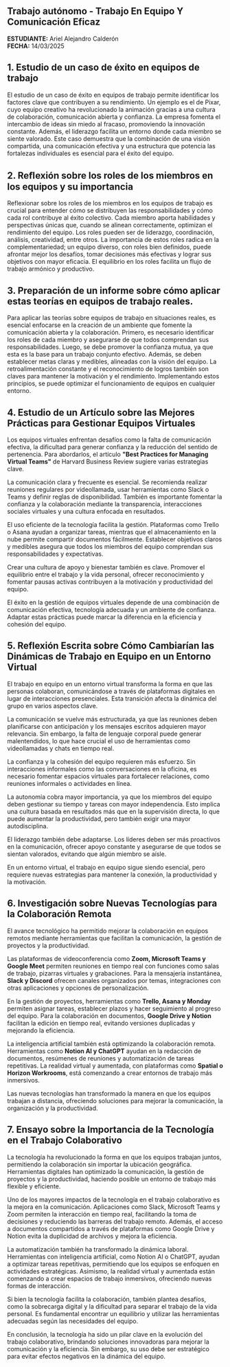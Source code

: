 ## **Trabajo autónomo - Trabajo En Equipo Y Comunicación Eficaz**

**ESTUDIANTE:** Ariel Alejandro Calderón</br>
**FECHA:** 14/03/2025

## 1. **Estudio de un caso de éxito en equipos de trabajo**

El estudio de un caso de éxito en equipos de trabajo permite identificar los factores clave que contribuyen a su rendimiento. Un ejemplo es el de Pixar, cuyo equipo creativo ha revolucionado la animación gracias a una cultura de colaboración, comunicación abierta y confianza. La empresa fomenta el intercambio de ideas sin miedo al fracaso, promoviendo la innovación constante. Además, el liderazgo facilita un entorno donde cada miembro se siente valorado. Este caso demuestra que la combinación de una visión compartida, una comunicación efectiva y una estructura que potencia las fortalezas individuales es esencial para el éxito del equipo.

## 2. **Reﬂexión sobre los roles de los miembros en los equipos y su importancia**
 
 Reflexionar sobre los roles de los miembros en los equipos de trabajo es crucial para entender cómo se distribuyen las responsabilidades y cómo cada rol contribuye al éxito colectivo. Cada miembro aporta habilidades y perspectivas únicas que, cuando se alinean correctamente, optimizan el rendimiento del equipo. Los roles pueden ser de liderazgo, coordinación, análisis, creatividad, entre otros. La importancia de estos roles radica en la complementariedad; un equipo diverso, con roles bien definidos, puede afrontar mejor los desafíos, tomar decisiones más efectivas y lograr sus objetivos con mayor eficacia. El equilibrio en los roles facilita un flujo de trabajo armónico y productivo.

## 3. **Preparación de un informe sobre cómo aplicar estas teorías en equipos de trabajo reales.**

Para aplicar las teorías sobre equipos de trabajo en situaciones reales, es esencial enfocarse en la creación de un ambiente que fomente la comunicación abierta y la colaboración. Primero, es necesario identificar los roles de cada miembro y asegurarse de que todos comprendan sus responsabilidades. Luego, se debe promover la confianza mutua, ya que esta es la base para un trabajo conjunto efectivo. Además, se deben establecer metas claras y medibles, alineadas con la visión del equipo. La retroalimentación constante y el reconocimiento de logros también son claves para mantener la motivación y el rendimiento. Implementando estos principios, se puede optimizar el funcionamiento de equipos en cualquier entorno.

## 4. **Estudio de un Artículo sobre las Mejores Prácticas para Gestionar Equipos Virtuales**  

Los equipos virtuales enfrentan desafíos como la falta de comunicación efectiva, la dificultad para generar confianza y la reducción del sentido de pertenencia. Para abordarlos, el artículo **"Best Practices for Managing Virtual Teams"** de Harvard Business Review sugiere varias estrategias clave.  

La comunicación clara y frecuente es esencial. Se recomienda realizar reuniones regulares por videollamada, usar herramientas como Slack o Teams y definir reglas de disponibilidad. También es importante fomentar la confianza y la colaboración mediante la transparencia, interacciones sociales virtuales y una cultura enfocada en resultados.  

El uso eficiente de la tecnología facilita la gestión. Plataformas como Trello o Asana ayudan a organizar tareas, mientras que el almacenamiento en la nube permite compartir documentos fácilmente. Establecer objetivos claros y medibles asegura que todos los miembros del equipo comprendan sus responsabilidades y expectativas.  

Crear una cultura de apoyo y bienestar también es clave. Promover el equilibrio entre el trabajo y la vida personal, ofrecer reconocimiento y fomentar pausas activas contribuyen a la motivación y productividad del equipo.  

El éxito en la gestión de equipos virtuales depende de una combinación de comunicación efectiva, tecnología adecuada y un ambiente de confianza. Adaptar estas prácticas puede marcar la diferencia en la eficiencia y cohesión del equipo.  

## 5. **Reflexión Escrita sobre Cómo Cambiarían las Dinámicas de Trabajo en Equipo en un Entorno Virtual**  

El trabajo en equipo en un entorno virtual transforma la forma en que las personas colaboran, comunicándose a través de plataformas digitales en lugar de interacciones presenciales. Esta transición afecta la dinámica del grupo en varios aspectos clave.  

La comunicación se vuelve más estructurada, ya que las reuniones deben planificarse con anticipación y los mensajes escritos adquieren mayor relevancia. Sin embargo, la falta de lenguaje corporal puede generar malentendidos, lo que hace crucial el uso de herramientas como videollamadas y chats en tiempo real.  

La confianza y la cohesión del equipo requieren más esfuerzo. Sin interacciones informales como las conversaciones en la oficina, es necesario fomentar espacios virtuales para fortalecer relaciones, como reuniones informales o actividades en línea.  

La autonomía cobra mayor importancia, ya que los miembros del equipo deben gestionar su tiempo y tareas con mayor independencia. Esto implica una cultura basada en resultados más que en la supervisión directa, lo que puede aumentar la productividad, pero también exigir una mayor autodisciplina.  

El liderazgo también debe adaptarse. Los líderes deben ser más proactivos en la comunicación, ofrecer apoyo constante y asegurarse de que todos se sientan valorados, evitando que algún miembro se aísle.  

En un entorno virtual, el trabajo en equipo sigue siendo esencial, pero requiere nuevas estrategias para mantener la conexión, la productividad y la motivación.  

## 6. **Investigación sobre Nuevas Tecnologías para la Colaboración Remota**  

El avance tecnológico ha permitido mejorar la colaboración en equipos remotos mediante herramientas que facilitan la comunicación, la gestión de proyectos y la productividad.  

Las plataformas de videoconferencia como **Zoom, Microsoft Teams y Google Meet** permiten reuniones en tiempo real con funciones como salas de trabajo, pizarras virtuales y grabaciones. Para la mensajería instantánea, **Slack y Discord** ofrecen canales organizados por temas, integraciones con otras aplicaciones y opciones de personalización.  

En la gestión de proyectos, herramientas como **Trello, Asana y Monday** permiten asignar tareas, establecer plazos y hacer seguimiento al progreso del equipo. Para la colaboración en documentos, **Google Drive y Notion** facilitan la edición en tiempo real, evitando versiones duplicadas y mejorando la eficiencia.  

La inteligencia artificial también está optimizando la colaboración remota. Herramientas como **Notion AI y ChatGPT** ayudan en la redacción de documentos, resúmenes de reuniones y automatización de tareas repetitivas. La realidad virtual y aumentada, con plataformas como **Spatial o Horizon Workrooms**, está comenzando a crear entornos de trabajo más inmersivos.  

Las nuevas tecnologías han transformado la manera en que los equipos trabajan a distancia, ofreciendo soluciones para mejorar la comunicación, la organización y la productividad.  

## 7. **Ensayo sobre la Importancia de la Tecnología en el Trabajo Colaborativo**  

La tecnología ha revolucionado la forma en que los equipos trabajan juntos, permitiendo la colaboración sin importar la ubicación geográfica. Herramientas digitales han optimizado la comunicación, la gestión de proyectos y la productividad, haciendo posible un entorno de trabajo más flexible y eficiente.  

Uno de los mayores impactos de la tecnología en el trabajo colaborativo es la mejora en la comunicación. Aplicaciones como Slack, Microsoft Teams y Zoom permiten la interacción en tiempo real, facilitando la toma de decisiones y reduciendo las barreras del trabajo remoto. Además, el acceso a documentos compartidos a través de plataformas como Google Drive y Notion evita la duplicidad de archivos y mejora la eficiencia.  

La automatización también ha transformado la dinámica laboral. Herramientas con inteligencia artificial, como Notion AI o ChatGPT, ayudan a optimizar tareas repetitivas, permitiendo que los equipos se enfoquen en actividades estratégicas. Asimismo, la realidad virtual y aumentada están comenzando a crear espacios de trabajo inmersivos, ofreciendo nuevas formas de interacción.  

Si bien la tecnología facilita la colaboración, también plantea desafíos, como la sobrecarga digital y la dificultad para separar el trabajo de la vida personal. Es fundamental encontrar un equilibrio y utilizar las herramientas adecuadas según las necesidades del equipo.  

En conclusión, la tecnología ha sido un pilar clave en la evolución del trabajo colaborativo, brindando soluciones innovadoras para mejorar la comunicación y la eficiencia. Sin embargo, su uso debe ser estratégico para evitar efectos negativos en la dinámica del equipo.  
